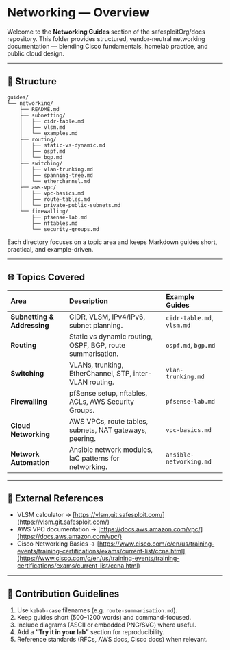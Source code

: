 # Networking — Overview

Welcome to the **Networking Guides** section of the safesploitOrg/docs repository.
This folder provides structured, vendor-neutral networking documentation — blending Cisco fundamentals, homelab practice, and public cloud design.

---

## 📂 Structure

```
guides/
└── networking/
    ├── README.md
    ├── subnetting/
    │   ├── cidr-table.md
    │   ├── vlsm.md
    │   └── examples.md
    ├── routing/
    │   ├── static-vs-dynamic.md
    │   ├── ospf.md
    │   └── bgp.md
    ├── switching/
    │   ├── vlan-trunking.md
    │   ├── spanning-tree.md
    │   └── etherchannel.md
    ├── aws-vpc/
    │   ├── vpc-basics.md
    │   ├── route-tables.md
    │   └── private-public-subnets.md
    └── firewalling/
        ├── pfsense-lab.md
        ├── nftables.md
        └── security-groups.md
```

Each directory focuses on a topic area and keeps Markdown guides short, practical, and example-driven.

---

## 🌐 Topics Covered

| Area                        | Description                                                | Example Guides             |
| :-------------------------- | :--------------------------------------------------------- | :------------------------- |
| **Subnetting & Addressing** | CIDR, VLSM, IPv4/IPv6, subnet planning.                    | `cidr-table.md`, `vlsm.md` |
| **Routing**                 | Static vs dynamic routing, OSPF, BGP, route summarisation. | `ospf.md`, `bgp.md`        |
| **Switching**               | VLANs, trunking, EtherChannel, STP, inter-VLAN routing.    | `vlan-trunking.md`         |
| **Firewalling**             | pfSense setup, nftables, ACLs, AWS Security Groups.        | `pfsense-lab.md`           |
| **Cloud Networking**        | AWS VPCs, route tables, subnets, NAT gateways, peering.    | `vpc-basics.md`            |
| **Network Automation**      | Ansible network modules, IaC patterns for networking.      | `ansible-networking.md`    |

---

## 🔗 External References

* VLSM calculator → [https://vlsm.git.safesploit.com/](https://vlsm.git.safesploit.com/)
* AWS VPC documentation → [https://docs.aws.amazon.com/vpc/](https://docs.aws.amazon.com/vpc/)
* Cisco Networking Basics → [https://www.cisco.com/c/en/us/training-events/training-certifications/exams/current-list/ccna.html](https://www.cisco.com/c/en/us/training-events/training-certifications/exams/current-list/ccna.html)

---

## 🧭 Contribution Guidelines

1. Use `kebab-case` filenames (e.g. `route-summarisation.md`).
2. Keep guides short (500–1200 words) and command-focused.
3. Include diagrams (ASCII or embedded PNG/SVG) where useful.
4. Add a **“Try it in your lab”** section for reproducibility.
5. Reference standards (RFCs, AWS docs, Cisco docs) when relevant.
